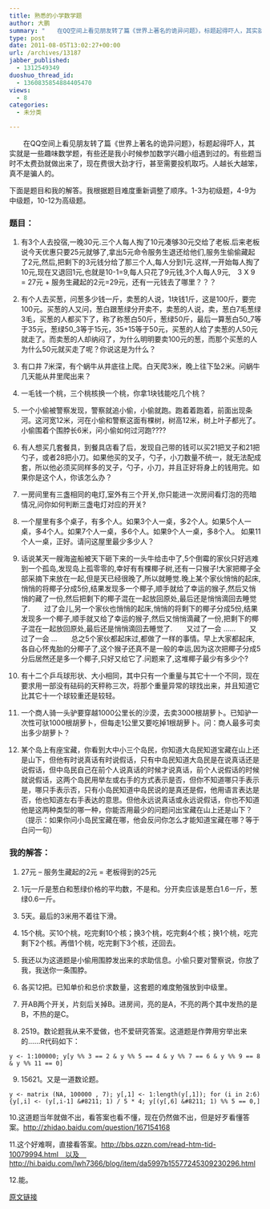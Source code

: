 ```yaml
---
title: 熟悉的小学数学题
author: 大鹏
summary: "　　在QQ空间上看见朋友转了篇《世界上著名的诡异问题》，标题起得吓人，其实就是一些趣味数学题，有些还是我小时候参加数学兴趣小组遇到过的。有些题当时不太费劲就做出来了，现在费很大劲才行，甚至需要投机取巧。人越长大越笨，真不是骗人的。"
type: post
date: 2011-08-05T13:02:27+00:00
url: /archives/13187
jabber_published:
  - 1312549349
duoshuo_thread_id:
  - 1360835854884405470
views:
  - 8
categories:
  - 未分类

---
```

　　在QQ空间上看见朋友转了篇《世界上著名的诡异问题》，标题起得吓人，其实就是一些趣味数学题，有些还是我小时候参加数学兴趣小组遇到过的。有些题当时不太费劲就做出来了，现在费很大劲才行，甚至需要投机取巧。人越长大越笨，真不是骗人的。

下面是题目和我的解答。我根据题目难度重新调整了顺序。1-3为初级题，4-9为中级题，10-12为高级题。

### 题目：

  1. 有3个人去投宿,一晚30元.三个人每人掏了10元凑够30元交给了老板.后来老板说今天优惠只要25元就够了,拿出5元命令服务生退还给他们,服务生偷偷藏起了2元,然后,把剩下的3元钱分给了那三个人,每人分到1元.这样,一开始每人掏了10元,现在又退回1元,也就是10-1=9,每人只花了9元钱,3个人每人9元,　3 X 9 = 27元 + 服务生藏起的2元=29元，还有一元钱去了哪里？？？　　

  2. 有个人去买葱，问葱多少钱一斤，卖葱的人说，1块钱1斤，这是100斤，要完100元。买葱的人又问，葱白跟葱绿分开卖不，卖葱的人说，卖，葱白7毛葱绿3毛，买葱的人都买下了，称了称葱白50斤，葱绿50斤，最后一算葱白50_7等于35元，葱绿50_3等于15元，35+15等于50元，买葱的人给了卖葱的人50元就走了。而卖葱的人却纳闷了，为什么明明要卖100元的葱，而那个买葱的人为什么50元就买走了呢？你说这是为什么？

  3. 有口井 7米深，有个蜗牛从井底往上爬。白天爬3米，晚上往下坠2米。问蜗牛几天能从井里爬出来？

  4. 一毛钱一个桃，三个桃核换一个桃，你拿1块钱能吃几个桃？

  5. 一个小偷被警察发现，警察就追小偷，小偷就跑。跑着着跑着，前面出现条河。这河宽12米，河在小偷和警察这面有棵树，树高12米，树上叶子都光了。小偷围着个围脖长6米，问小偷如何过河跑????

  6. 有人想买几套餐具，到餐具店看了后，发现自己带的钱可以买21把叉子和21把勺子，或者28把小刀。如果他买的叉子，勺子，小刀数量不统一，就无法配成套，所以他必须买同样多的叉子，勺子，小刀，并且正好将身上的钱用完。如果你是这个人，你该怎么办？　　

  7. 一房间里有三盏相同的电灯,室外有三个开关,你只能进一次房间看灯泡的亮暗情况,问你如何判断三盏电灯对应的开关?

  8. 一个屋里有多个桌子，有多个人。如果3个人一桌，多2个人。如果5个人一桌，多4个人。如果7个人一桌，多6个人。如果9个人一桌，多8个人。 如果11个人一桌，正好。请问这屋里最少多少人？

  9. 话说某天一艘海盗船被天下砸下来的一头牛给击中了,5个倒霉的家伙只好逃难到一个孤岛,发现岛上孤零零的,幸好有有棵椰子树,还有一只猴子!大家把椰子全部采摘下来放在一起,但是天已经很晚了,所以就睡觉.晚上某个家伙悄悄的起床,悄悄的将椰子分成5份,结果发现多一个椰子,顺手就给了幸运的猴子,然后又悄悄的藏了一份,然后把剩下的椰子混在一起放回原处,最后还是悄悄滴回去睡觉了.　　过了会儿,另一个家伙也悄悄的起床,悄悄的将剩下的椰子分成5份,结果发现多一个椰子,顺手就又给了幸运的猴子,然后又悄悄滴藏了一份,把剩下的椰子混在一起放回原处,最后还是悄悄滴回去睡觉了.　　又过了一会 &#8230;&#8230;　　又过了一会 &#8230;　　总之5个家伙都起床过,都做了一样的事情。早上大家都起床,各自心怀鬼胎的分椰子了,这个猴子还真不是一般的幸运,因为这次把椰子分成5分后居然还是多一个椰子,只好又给它了.问题来了,这堆椰子最少有多少个?　　

 10. 有十二个乒乓球形状、大小相同，其中只有一个重量与其它十一个不同，现在要求用一部没有砝码的天秤称三次，将那个重量异常的球找出来，并且知道它比其它十一个球较重还是较轻。　　

 11. 一个商人骑一头驴要穿越1000公里长的沙漠，去卖3000根胡萝卜。已知驴一次性可驮1000根胡萝卜，但每走1公里又要吃掉1根胡萝卜。问：商人最多可卖出多少胡萝卜？　　

 12. 某个岛上有座宝藏，你看到大中小三个岛民，你知道大岛民知道宝藏在山上还是山下，但他有时说真话有时说假话，只有中岛民知道大岛民是在说真话还是说假话，但中岛民自己在前个人说真话的时候才说真话，前个人说假话的时候就说假话，这两个岛民用举左或右手的方式表示是否，但你不知道哪只手表示是，哪只手表示否，只有小岛民知道中岛民说的是真还是假，他用语言表达是否，他也知道左右手表达的意思。但他永远说真话或永远说假话，你也不知道他是这两种类型的哪一种，你能否用最少的问题问出宝藏在山上还是山下？（提示：如果你问小岛民宝藏在哪，他会反问你怎么才能知道宝藏在哪？等于白问一句）

### 我的解答：

  1. 27元 &#8211; 服务生藏起的2元 = 老板得到的25元

  2. 1元一斤是葱白和葱绿价格的平均数，不是和。分开卖应该是葱白1.6一斤，葱绿0.6一斤。

  3. 5天。最后的3米用不着往下滑。

  4. 15个桃。买10个桃，吃完剩10个核；换3个桃，吃完剩4个核；换1个桃，吃完剩下2个核。再借1个桃，吃完剩下3个核，还回去。

  5. 我还以为这道题是小偷用围脖发出来的求助信息。小偷只要对警察说，你放了我，我送你一条围脖。

  6. 各买12把。已知单价和总价求数量，这套题的难度勉强放到中级里。

  7. 开AB两个开关，片刻后关掉B。进房间，亮的是A，不亮的两个其中发热的是B，不热的是C。

  8. 2519。数论题我从来不爱做，也不爱研究答案。这道题是作弊用穷举出来的&#8230;&#8230;R代码如下：
    
    y <- 1:100000; y[y %% 3 == 2 & y %% 5 == 4 & y %% 7 == 6 & y %% 9 == 8 & y %% 11 == 0]

  9. 15621。又是一道数论题。
    
    y <- matrix (NA, 100000 , 7); y[,1] <- 1:length(y[,1]); for (i in 2:6) {y[,i] <- (y[,i-1] &#8211; 1) / 5 * 4; y[(y[,6] &#8211; 1) %% 5 == 0,]

10.这道题当年就做不出，看答案也看不懂，现在仍然做不出，但是好歹看懂答案。http://zhidao.baidu.com/question/167154168

11.这个好难啊，直接看答案。http://bbs.qzzn.com/read-htm-tid-10079994.html　以及　http://hi.baidu.com/lwh7366/blog/item/da5997b15577245309230296.html

12.能。

[原文链接](http://dapengde.com/archives/13187)

